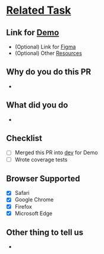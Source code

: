 # [Related Task]()

## Link for [Demo]()

- (Optional) Link for [Figma]()
- (Optional) Other [Resources]()

## Why do you do this PR

-

## What did you do

-

## Checklist

- [ ] Merged this PR into [dev](https://github.com/thinc-org/cugetreg-frontend/tree/dev) for Demo
- [ ] Wrote coverage tests

## Browser Supported

- [x] Safari
- [x] Google Chrome
- [x] Firefox
- [x] Microsoft Edge

## Other thing to tell us

-
